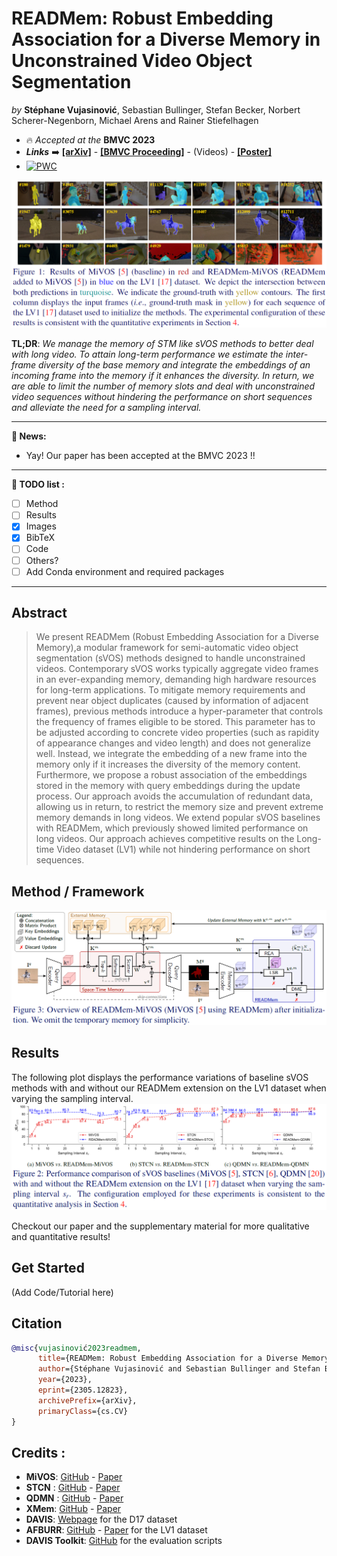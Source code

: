 # READMem: Robust Embedding Association for a Diverse Memory in Unconstrained Video Object Segmentation  

*by* **Stéphane Vujasinović**, Sebastian Bullinger, Stefan Becker, Norbert Scherer-Negenborn, Michael Arens and Rainer Stiefelhagen  

- :fire: *Accepted at the* **BMVC 2023**
- ***Links*** :arrow_right: [**[arXiv]**](https://arxiv.org/pdf/2305.12823v2.pdf) - [**[BMVC Proceeding]**](https://github.com/Vujas-Eteph/READMem) - (Videos) - [**[Poster]**](./docs/poster.pdf)
- [![PWC](https://img.shields.io/endpoint.svg?url=https://paperswithcode.com/badge/readmem-robust-embedding-association-for-a/semi-supervised-video-object-segmentation-on-13)](https://paperswithcode.com/sota/semi-supervised-video-object-segmentation-on-13?p=readmem-robust-embedding-association-for-a)

![](./img/Qualitative_Results.png)

**TL;DR**: *We manage the memory of STM like sVOS methods to better deal with long video. To attain long-term performance we estimate the inter-frame diversity of the base memory and integrate the embeddings of an incoming frame into the memory if it enhances the diversity. In return, we are able to limit the number of memory slots and deal with unconstrained video sequences without hindering the performance on short sequences and alleviate the need for a sampling interval.*

---

**📰 News:**
- Yay! Our paper has been accepted at the BMVC 2023 !!
  

---

**🚧 TODO list :**
 - [ ] Method
 - [ ] Results
 - [x] Images
 - [x] BibTeX
 - [ ] Code
 - [ ] Others?
 - [ ] Add Conda environment and required packages

---

## Abstract
> We present READMem (Robust Embedding Association for a Diverse Memory),a modular framework for semi-automatic video object segmentation (sVOS) methods designed to handle unconstrained videos. Contemporary sVOS works typically aggregate video frames in an ever-expanding memory, demanding high hardware resources for long-term applications. To mitigate memory requirements and prevent near object duplicates (caused by information of adjacent frames), previous methods introduce a hyper-parameter that controls the frequency of frames eligible to be stored. This parameter has to be adjusted according to concrete video properties (such as rapidity of appearance changes and video length) and does not generalize well. Instead, we integrate the embedding of a new frame into the memory only if it increases the diversity of the memory content. Furthermore, we propose a robust association of the embeddings stored in the memory with query embeddings during the update process. Our approach avoids the accumulation of redundant data, allowing us in return, to restrict the memory size and prevent extreme memory demands in long videos. We extend popular sVOS baselines with READMem, which previously showed limited performance on long videos. Our approach achieves competitive results on the Long-time Video dataset (LV1) while not hindering performance on short sequences.


## Method / Framework
![FigPipeline](./img/Pipeline.png)



## Results
The following plot displays the performance variations of baseline sVOS methods with and without our READMem extension on the LV1 dataset when varying the sampling interval.
![FigResults](./img/Quantitative_Results_LV1.png)


Checkout our paper and the supplementary material for more qualitative and quantitative results!


## Get Started
(Add Code/Tutorial here)



## Citation
```bibtex
@misc{vujasinović2023readmem,
      title={READMem: Robust Embedding Association for a Diverse Memory in Unconstrained Video Object Segmentation}, 
      author={Stéphane Vujasinović and Sebastian Bullinger and Stefan Becker and Norbert Scherer-Negenborn and Michael Arens and Rainer Stiefelhagen},
      year={2023},
      eprint={2305.12823},
      archivePrefix={arXiv},
      primaryClass={cs.CV}
}
```

## Credits :
- **MiVOS**: [GitHub](https://github.com/hkchengrex/MiVOS) - [Paper](https://arxiv.org/pdf/2103.07941.pdf)  
- **STCN** : [GitHub](https://github.com/hkchengrex/STCN) - [Paper](https://arxiv.org/pdf/2106.05210.pdf)  
- **QDMN** : [GitHub](https://github.com/workforai/QDMN) - [Paper](https://arxiv.org/pdf/2207.07922.pdf)  
- **XMem**: [GitHub](https://github.com/hkchengrex/XMem) - [Paper](https://arxiv.org/pdf/2207.07115.pdf)  
- **DAVIS**: [Webpage](https://davischallenge.org/) for the D17 dataset
- **AFBURR**: [GitHub](https://github.com/xmlyqing00/AFB-URR) - [Paper](https://proceedings.neurips.cc/paper/2020/file/234833147b97bb6aed53a8f4f1c7a7d8-Paper.pdf) for the LV1 dataset  
- **DAVIS Toolkit**: [GitHub](https://github.com/workforai/DAVIS-evaluation) for the evaluation scripts 
